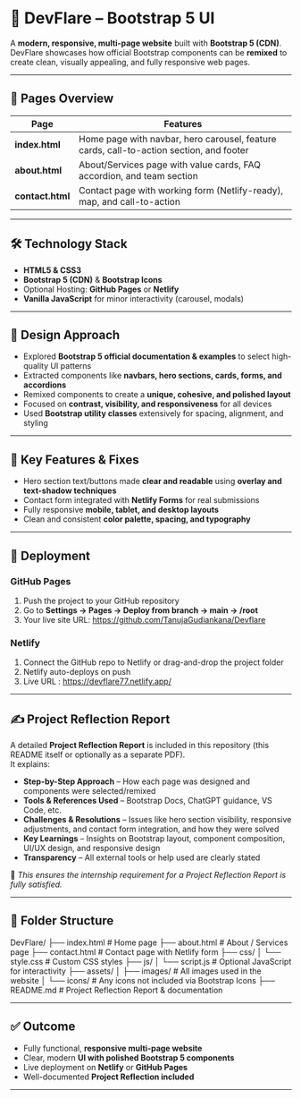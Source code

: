 # 🚀 DevFlare – Bootstrap 5 UI

A **modern, responsive, multi-page website** built with **Bootstrap 5 (CDN)**.  
DevFlare showcases how official Bootstrap components can be **remixed** to create clean, visually appealing, and fully responsive web pages.

---

## 🌟 Pages Overview

| Page | Features |
|------|----------|
| **index.html** | Home page with navbar, hero carousel, feature cards, call-to-action section, and footer |
| **about.html** | About/Services page with value cards, FAQ accordion, and team section |
| **contact.html** | Contact page with working form (Netlify-ready), map, and call-to-action |

---

## 🛠️ Technology Stack

- **HTML5 & CSS3**  
- **Bootstrap 5 (CDN)** & **Bootstrap Icons**  
- Optional Hosting: **GitHub Pages** or **Netlify**  
- **Vanilla JavaScript** for minor interactivity (carousel, modals)

---

## 🎨 Design Approach

- Explored **Bootstrap 5 official documentation & examples** to select high-quality UI patterns  
- Extracted components like **navbars, hero sections, cards, forms, and accordions**  
- Remixed components to create a **unique, cohesive, and polished layout**  
- Focused on **contrast, visibility, and responsiveness** for all devices  
- Used **Bootstrap utility classes** extensively for spacing, alignment, and styling

---

## 🔧 Key Features & Fixes

- Hero section text/buttons made **clear and readable** using **overlay and text-shadow techniques**  
- Contact form integrated with **Netlify Forms** for real submissions  
- Fully responsive **mobile, tablet, and desktop layouts**  
- Clean and consistent **color palette, spacing, and typography**  

---

## 🚀 Deployment

### GitHub Pages
1. Push the project to your GitHub repository  
2. Go to **Settings → Pages → Deploy from branch → main → /root**  
3. Your live site URL:  https://github.com/TanujaGudiankana/Devflare


### Netlify
1. Connect the GitHub repo to Netlify or drag-and-drop the project folder  
2. Netlify auto-deploys on push  
3. Live URL : https://devflare77.netlify.app/


---

## ✍️ Project Reflection Report

A detailed **Project Reflection Report** is included in this repository (this README itself or optionally as a separate PDF).  
It explains:  

- **Step-by-Step Approach** – How each page was designed and components were selected/remixed  
- **Tools & References Used** – Bootstrap Docs, ChatGPT guidance, VS Code, etc.  
- **Challenges & Resolutions** – Issues like hero section visibility, responsive adjustments, and contact form integration, and how they were solved  
- **Key Learnings** – Insights on Bootstrap layout, component composition, UI/UX design, and responsive design  
- **Transparency** – All external tools or help used are clearly stated  

📌 *This ensures the internship requirement for a Project Reflection Report is fully satisfied.*

---

## 📂 Folder Structure

DevFlare/
├── index.html          # Home page
├── about.html          # About / Services page
├── contact.html        # Contact page with Netlify form
├── css/
│   └── style.css       # Custom CSS styles
├── js/
│   └── script.js       # Optional JavaScript for interactivity
├── assets/
│   ├── images/         # All images used in the website
│   └── icons/          # Any icons not included via Bootstrap Icons
├── README.md           # Project Reflection Report & documentation

---

## ✅ Outcome

- Fully functional, **responsive multi-page website**  
- Clear, modern **UI with polished Bootstrap 5 components**  
- Live deployment on **Netlify** or **GitHub Pages**  
- Well-documented **Project Reflection included**  

---



